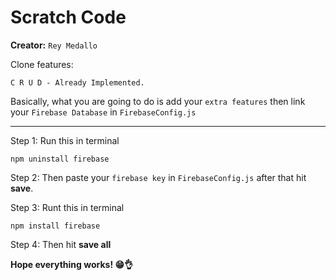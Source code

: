 # Scratch Code
**Creator:** `Rey Medallo`  

Clone features: 
```
C R U D - Already Implemented.
```

Basically, what you are going to do is add your `extra features` then link your `Firebase Database` in `FirebaseConfig.js`  

---

Step 1: Run this in terminal
```
npm uninstall firebase
```
Step 2: Then paste your `firebase key` in `FirebaseConfig.js` after that hit **save**.  

Step 3: Runt this in terminal
```
npm install firebase
```
Step 4: Then hit **save all**

**Hope everything works! 😁👌**
